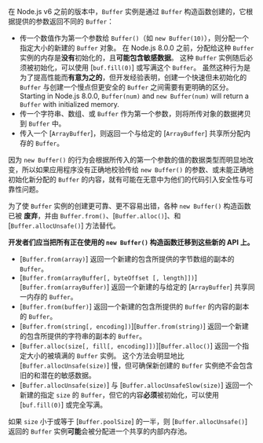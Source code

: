 
在 Node.js v6 之前的版本中，`Buffer` 实例是通过 `Buffer` 构造函数创建的，它根据提供的参数返回不同的 `Buffer`：

* 传一个数值作为第一个参数给 `Buffer()`（如 `new Buffer(10)`），则分配一个指定大小的新建的 `Buffer` 对象。
  在 Node.js 8.0.0 之前，分配给这种 `Buffer` 实例的内存是**没有**初始化的，且**可能包含敏感数据**。
  这种 `Buffer` 实例随后必须被初始化，可以使用 [`buf.fill(0)`] 或写满这个 `Buffer`。
  虽然这种行为是为了提高性能而**有意为之的**，但开发经验表明，创建一个快速但未初始化的 `Buffer` 与创建一个慢点但更安全的 `Buffer` 之间需要有更明确的区分。
  Starting in Node.js 8.0.0,
  `Buffer(num)` and `new Buffer(num)` will return a `Buffer` with initialized
  memory.
* 传一个字符串、数组、或 `Buffer` 作为第一个参数，则将所传对象的数据拷贝到 `Buffer` 中。
* 传入一个 [`ArrayBuffer`]，则返回一个与给定的 [`ArrayBuffer`] 共享所分配内存的 `Buffer`。

因为 `new Buffer()` 的行为会根据所传入的第一个参数的值的数据类型而明显地改变，所以如果应用程序没有正确地校验传给 `new Buffer()` 的参数、或未能正确地初始化新分配的 `Buffer` 的内容，就有可能在无意中为他们的代码引入安全性与可靠性问题。

为了使 `Buffer` 实例的创建更可靠、更不容易出错，各种 `new Buffer()` 构造函数已被 **废弃**，并由 `Buffer.from()`、[`Buffer.alloc()`]、和 [`Buffer.allocUnsafe()`] 方法替代。

**开发者们应当把所有正在使用的 `new Buffer()` 构造函数迁移到这些新的 API 上。**

* [`Buffer.from(array)`] 返回一个新建的包含所提供的字节数组的副本的 `Buffer`。
* [`Buffer.from(arrayBuffer[, byteOffset [, length]])`][`Buffer.from(arrayBuffer)`] 返回一个新建的与给定的 [`ArrayBuffer`] 共享同一内存的 `Buffer`。
* [`Buffer.from(buffer)`] 返回一个新建的包含所提供的 `Buffer` 的内容的副本的 `Buffer`。
* [`Buffer.from(string[, encoding])`][`Buffer.from(string)`] 返回一个新建的包含所提供的字符串的副本的 `Buffer`。
* [`Buffer.alloc(size[, fill[, encoding]])`][`Buffer.alloc()`] 返回一个指定大小的被填满的 `Buffer` 实例。
  这个方法会明显地比 [`Buffer.allocUnsafe(size)`] 慢，但可确保新创建的 `Buffer` 实例绝不会包含旧的和潜在的敏感数据。
* [`Buffer.allocUnsafe(size)`] 与 [`Buffer.allocUnsafeSlow(size)`] 返回一个新建的指定 `size` 的 `Buffer`，但它的内容**必须**被初始化，可以使用 [`buf.fill(0)`] 或完全写满。

如果 `size` 小于或等于 [`Buffer.poolSize`] 的一半，则 [`Buffer.allocUnsafe()`] 返回的 `Buffer` 实例**可能**会被分配进一个共享的内部内存池。


